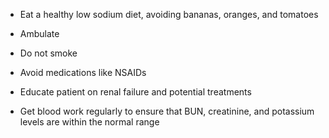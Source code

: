 - Eat a healthy low sodium diet, avoiding bananas, oranges, and tomatoes

- Ambulate

- Do not smoke

- Avoid medications like NSAIDs

- Educate patient on renal failure and potential treatments

- Get blood work regularly to ensure that BUN, creatinine, and potassium levels are within the normal range